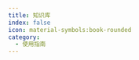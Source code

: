 ```yaml
---
title: 知识库
index: false
icon: material-symbols:book-rounded
category:
  - 使用指南
---
```


<Catalog />

